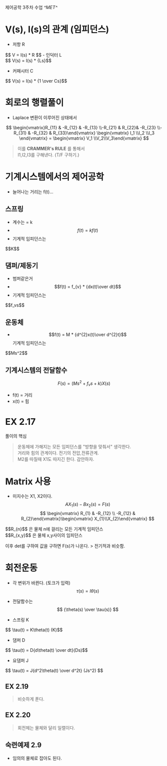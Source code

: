 제어공학 3주차 수업
*^*MET*^*

# V(s), I(s)의 관계 (임피던스)
- 저항 R<br>
<div style="display:inline-block">
$$ V = I(s) * R $$
</div>
- 인덕터 L<br>
<div style="display:inline-block">
$$ V(s) = I(s) * {Ls}$$
</div>

- 커패시터 C<br>
<div style="display:inline-block">
$$ V(s) = I(s) * {1 \over Cs}$$
</div>

# 회로의 행렬풀이
- Laplace 변환이 이루어진 상태에서

$$ \begin{vmatrix}R_{11} & -R_{12} & -R_{13} \\-R_{21} & R_{22}& -R_{23} \\-R_{31} & -R_{32} & R_{33}\end{vmatrix} \begin{vmatrix} I_1 \\I_2 \\I_3 \end{vmatrix} = \begin{vmatrix} V_1 \\V_2\\V_3\end{vmatrix} $$

> 이를 **CRAMMER's RULE** 를 통해서  
>  I1,I2,I3를 구해낸다. (T/F 구하기.)

# 기계시스템에서의 제어공학
- 늘어나는 거리는 f(t)...
## 스프링
- 계수는 = k
- $$f(t) = kf(t)$$
- 기계적 임피던스는 
<div style="display:inline-block">
$$K$$
</div>

## 댐퍼/제동기 
- 범퍼같은거
- $$f(t) = f_{v} * {dx(t)\over dt}$$
- 기계적 임피던스는 
<div style="display:inline-block">
$$f_vs$$
</div>

## 운동체 
- $$f(t) = M * {d^{2}x(t)\over d^{2}t}$$
기계적 임피던스는 
<div style="display:inline-block">
$$Ms^2$$
</div>

## 기계시스템의 전달함수
$$F(s) = (Ms^{2}+f_{v}s+k)X(s)$$

- f(t) = 거리   
- x(t) = 힘

# EX 2.17
풀이의 핵심
> 운동체에 가해지는 모든 임피던스를 "방향을 맞춰서" 생각한다.   
> 거리와 힘의 관계이다. 전기의 전압,전류관계.   
> M2를 따질때 X1도 따지긴 한다. 감안하자.


# Matrix 사용
- 미지수는 X1, X2이다.
$$AX_1(s) - Bx_2(s) = F(s)$$
$$ \begin{vmatrix} R_{1} & -R_{12} \\ -R_{12} & R_{2}\end{vmatrix}\begin{vmatrix} X_{1}\\X_{2}\end{vmatrix} $$


<div style="display:inline-block">
$$R_{n}$$
</div>
은 물체 n에 걸리는 모든 기계적 임피던스<br>

<div style="display:inline-block">
$$R_{x,y}$$
</div>
은 물체 x,y사이의 임피던스

이후 det를 구하여 값을 구하면 F(s)가 나온다. > 전기적과 비슷함.

# 회전운동
- 각 변위가 바뀐다. (토크가 입력)
$$ \tau(s) = I\theta(s) $$

-  전달함수는
$$ {\theta(s) \over \tau(s)} $$
- 스프링 K<br>
<div style="display:inline-block">
$$ \tau(t) = K\theta(t) (K)$$
</div>

- 댐퍼 D<br>
<div style="display:inline-block">
$$ \tau(t) = D{d\theta(t) \over dt}(Ds)$$
</div>

- 요댐퍼 J <br>
<div style="display:inline-block">
$$ \tau(t) = J{d^2\theta(t) \over d^2t} (Js^2) $$
</div>

## EX 2.19
> 비슷하게 푼다.

## EX 2.20
> 회전체는 물체와 달리 일렬이다.
>
## 숙련예제 2.9
- 임의의 물체로 잡아도 된다.


